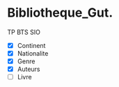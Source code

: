 # Bibliotheque_Gut.
TP BTS SIO
- [x] Continent 
- [x] Nationalite
- [x] Genre
- [x] Auteurs
- [ ] Livre
